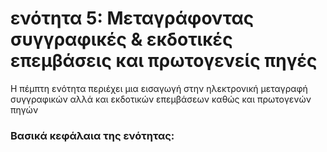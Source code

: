 <h1>ενότητα 5: Μεταγράφοντας συγγραφικές & εκδοτικές επεμβάσεις και πρωτογενείς πηγές </h1>

Η πέμπτη ενότητα περιέχει μια εισαγωγή στην ηλεκτρονική μεταγραφή συγγραφικών αλλά και εκδοτικών επεμβάσεων καθώς και πρωτογενών πηγών </lb>

 <h3>Βασικά κεφάλαια της ενότητας:</h3>
<ul>
